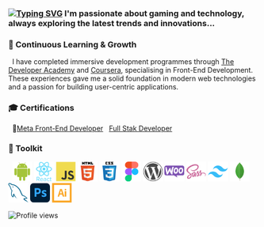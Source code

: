 ### [![Typing SVG](https://readme-typing-svg.herokuapp.com?font=roboto&pause=1000&color=39FF14&random=true&width=250&height=30&lines=%F0%9F%91%8B++Hello%2C++I'm+Viorel%2C)](https://git.io/typing-svg) I'm passionate about gaming and technology, always exploring the latest trends and innovations...


### 🌱 Continuous Learning & Growth

&nbsp; I have completed immersive development programmes through [The Developer Academy](https://www.thedeveloperacademy.com) and [Coursera](https://www.coursera.org), specialising in Front-End Development. These experiences gave me a solid foundation in modern web technologies and a passion for building user-centric applications.

### 🎓 Certifications

&nbsp; 🏅[Meta Front-End Developer](https://www.coursera.org/account/accomplishments/certificate/P4NG21MJO4HM) &nbsp; [Full Stak Developer](https://www.thedeveloperacademy.com/)

### 🧰 Toolkit

&nbsp; <img src="https://raw.githubusercontent.com/devicons/devicon/master/icons/android/android-original.svg" alt="Android Icon" width="40" height="40"/>
<img src="https://github.com/devicons/devicon/blob/master/icons/react/react-original-wordmark.svg" alt="React Icon" width="40" height="40"/>
<img src="https://github.com/devicons/devicon/blob/master/icons/javascript/javascript-original.svg" alt="JS Icon" width="40" height="40"/>
<img src="https://github.com/devicons/devicon/blob/master/icons/html5/html5-original-wordmark.svg" alt="HTML Icon" width="40" height="40" />
<img src="https://github.com/devicons/devicon/blob/master/icons/css3/css3-original-wordmark.svg" alt="CSS Icon" width="40" height="40"/>
<img src="https://github.com/devicons/devicon/blob/master/icons/figma/figma-original.svg" alt="Figma Icon" width="40" height="40" />
<img src="https://github.com/devicons/devicon/blob/master/icons/wordpress/wordpress-plain.svg" alt="WordPress Icon" width="40" height="40" />
<img src="https://github.com/devicons/devicon/blob/master/icons/woocommerce/woocommerce-original.svg" alt="wooCommerce Icon" width="40" height="40" />
<img src="https://github.com/devicons/devicon/blob/master/icons/sass/sass-original.svg" alt="Sass Icon" width="40" height="40"/>
<img src="https://github.com/devicons/devicon/blob/master/icons/tailwindcss/tailwindcss-original.svg" alt="Tailwind Icon" width="40" height="40"/>
<img src="https://github.com/devicons/devicon/blob/master/icons/mongodb/mongodb-original.svg" alt="DB Icon" width="40" height="40"/>
<img src="https://github.com/devicons/devicon/blob/master/icons/mysql/mysql-original.svg" alt="MySql Icon" width="40" height="40"/>
<img src="https://github.com/devicons/devicon/blob/master/icons/photoshop/photoshop-original.svg" alt="PS Icon" width="40" height="40"/>
<img src="https://github.com/devicons/devicon/blob/master/icons/illustrator/illustrator-line.svg" alt="AI Icon" width="40" height="40"/>



![Profile views](https://komarev.com/ghpvc/?username=Dux-ping&color=brightgreen)










<!--
**Dux-ping/Dux-ping** is a ✨ _special_ ✨ repository because its `README.md` (this file) appears on your GitHub profile.




Here are some ideas to get you started:

- 🔭 I’m currently working on ...
- 🌱 I’m currently learning ...
- 👯 I’m looking to collaborate on ...
- 🤔 I’m looking for help with ...
- 💬 Ask me about ...
- 📫 How to reach me: ...
- 😄 Pronouns: ...
- ⚡ Fun fact: ...
-->
